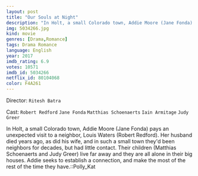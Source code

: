 ```yaml
---
layout: post
title: "Our Souls at Night"
description: "In Holt, a small Colorado town, Addie Moore (Jane Fonda) pays an unexpected visit to a neighbor, Louis Waters (Robert Redford). Her husband died years ago, as did his wife, and in such a small town they'd been neighbors for decades, but had little contact. Their children (Matthias Schoenaerts and Judy Greer) live far away and they are all alone in their big houses. Addie seeks to establish a connection, and make the most of the rest of the time they have..."
img: 5034266.jpg
kind: movie
genres: [Drama,Romance]
tags: Drama Romance 
language: English
year: 2017
imdb_rating: 6.9
votes: 10571
imdb_id: 5034266
netflix_id: 80104068
color: F4A261
---
```

Director: `Ritesh Batra`  

Cast: `Robert Redford` `Jane Fonda` `Matthias Schoenaerts` `Iain Armitage` `Judy Greer` 

In Holt, a small Colorado town, Addie Moore (Jane Fonda) pays an unexpected visit to a neighbor, Louis Waters (Robert Redford). Her husband died years ago, as did his wife, and in such a small town they'd been neighbors for decades, but had little contact. Their children (Matthias Schoenaerts and Judy Greer) live far away and they are all alone in their big houses. Addie seeks to establish a connection, and make the most of the rest of the time they have.::Polly_Kat